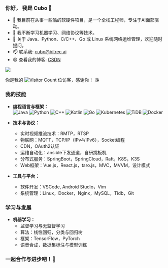 ### 你好， 我是 Cubo 👋

- 🔭 我目前在从事一些酷的软硬件项目，是一个全栈工程师，专注于AI面部驱动。
- 🌱 我不断学习机器学习、网络协议等技术。
- 💬 关于 Java、Python、C/C++、Go 或 Linux 系统网络运维管理，欢迎随时提问。
- 📫 联系我: cubo@bitrec.ai
- 😄 查看我的博客: [CSDN](https://blog.csdn.net/qq_41063142?type=blog)

![](https://github-readme-stats.vercel.app/api?username=cuboart&show_icons=true&theme=transparent)

你是我的 ![Visitor Count](https://profile-counter.glitch.me/cuboart/count.svg) 位访客，感谢你！ 😘

### 我的技能

- **编程语言与框架：**  
   ![Java](https://img.shields.io/badge/Java-ED8B00?style=for-the-badge&logo=openjdk&logoColor=white)
   ![Python](https://img.shields.io/badge/Python-3776AB?style=for-the-badge&logo=python&logoColor=white)
   ![C++](https://img.shields.io/badge/C++-00599C?style=for-the-badge&logo=cplusplus&logoColor=white)
   ![Kotlin](https://img.shields.io/badge/Kotlin-7F52FF?style=for-the-badge&logo=kotlin&logoColor=white)
   ![Go](https://img.shields.io/badge/Go-00ADD8?style=for-the-badge&logo=go&logoColor=white)
   ![Kubernetes](https://img.shields.io/badge/Kubernetes-326CE5?style=for-the-badge&logo=kubernetes&logoColor=white)
   ![TiDB](https://img.shields.io/badge/TiDB-47A6FF?style=for-the-badge&logo=tidb&logoColor=white)
   ![Docker](https://img.shields.io/badge/Docker-2496ED?style=for-the-badge&logo=docker&logoColor=white)

- **技术与协议：**  
   - 实时视频推流技术：RMTP，RTSP  
   - 物联网：MQTT，TCP/IP（IPv4/IPv6），Socket编程  
   - CDN，OAuth2认证
   - 运维自动化：ansible下发通道，自研跳板机
   - 分布式服务：SpringBoot，SpringCloud，Raft，K8S，K3S
   - Web框架：Vue.js，React.js，taro.js，MVC，MVVM，设计模式

- **工具与平台：**  
   - 软件开发：VSCode, Android Studio，Vim
   - 系统管理：Linux，Docker，Nginx，MySQL，Tidb，Git

### 学习与发展

- **机器学习：**  
   - 监督学习与无监督学习  
   - 算法：线性回归，分类与回归树  
   - 框架：TensorFlow，PyTorch
   - 语音合成，数据集标注与模型训练

### 一起合作与进步吧！🚀
